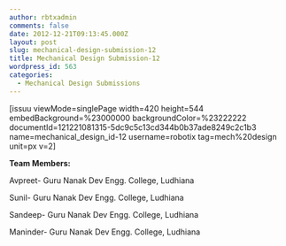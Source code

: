 ```yaml
---
author: rbtxadmin
comments: false
date: 2012-12-21T09:13:45.000Z
layout: post
slug: mechanical-design-submission-12
title: Mechanical Design Submission-12
wordpress_id: 563
categories:
  - Mechanical Design Submissions
---
```


[issuu viewMode=singlePage width=420 height=544 embedBackground=%23000000 backgroundColor=%23222222 documentId=121221081315-5dc9c5c13cd344b0b37ade8249c2c1b3 name=mechanical_design_id-12 username=robotix tag=mech%20design unit=px v=2]

**Team Members:**

Avpreet- Guru Nanak Dev Engg. College, Ludhiana

Sunil- Guru Nanak Dev Engg. College, Ludhiana

Sandeep- Guru Nanak Dev Engg. College, Ludhiana

Maninder- Guru Nanak Dev Engg. College, Ludhiana
